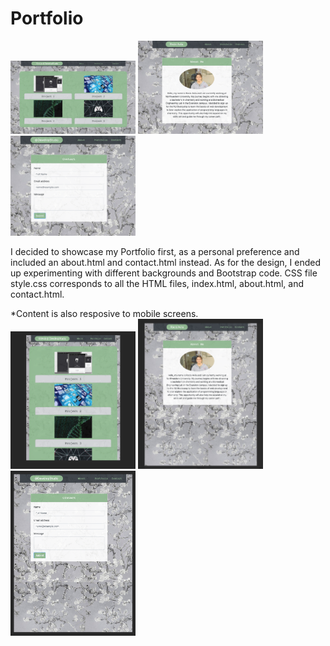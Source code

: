 # Portfolio

<img src="Images/Portfolio.png" width="200" >
<img src="Images/AboutMe.png" width="200">
<img src="Images/Contact.png" width="200">

I decided to showcase my Portfolio first, as a personal preference and included an about.html and contact.html instead. 
As for the design, I ended up experimenting with different backgrounds and Bootstrap code. CSS file style.css corresponds
to all the HTML files, index.html, about.html, and contact.html. 

*Content is also resposive to mobile screens. 
<img src="Images/MobilePortfolio.png" width="200" >
<img src="Images/MobileAboutMe.png" width="200" >
<img src="Images/MobileContact.png" width="200" >